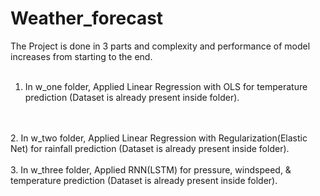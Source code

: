 # Weather_forecast

The Project is done in 3 parts and complexity and performance of model increases from starting to the end.
</br>
</br>
1. In w_one folder, Applied Linear Regression with OLS for temperature prediction (Dataset is already present inside folder).
</br>
</br>
2. In w_two folder, Applied Linear Regression with Regularization(Elastic Net) for rainfall prediction (Dataset is already present inside folder).
</br>
</br>
3. In w_three folder, Applied RNN(LSTM) for pressure, windspeed, & temperature prediction (Dataset is already present inside folder).